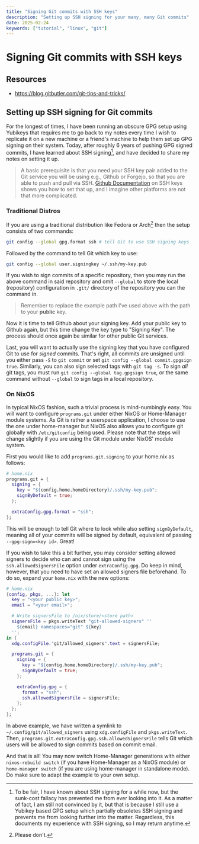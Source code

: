 ```yaml
---
title: "Signing Git commits with SSH keys"
description: "Setting up SSH signing for your many, many Git commits"
date: 2025-02-24
keywords: ["tutorial", "linux", "git"]
---
```


# Signing Git commits with SSH keys

## Resources

- https://blog.gitbutler.com/git-tips-and-tricks/

## Setting up SSH signing for Git commits

For the longest of times, I have been running an obscure GPG setup using
Yubikeys that requires me to go back to my notes every time I wish to replicate
it on a new machine or a friend's machine to help them set up GPG signing on
their system. Today, after roughly 6 years of pushing GPG signed commits, I have
learned about SSH signing[^1], and have decided to share my notes on setting it
up.

[Github Documentation]: https://docs.github.com/en/authentication/connecting-to-github-with-ssh/adding-a-new-ssh-key-to-your-github-account

> A basic prerequisite is that you need your SSH key pair added to the Git
> service you will be using e.g., Github or Forgejo, so that you are able to
> push and pull via SSH. [Github Documentation] on SSH keys shows you how to set
> that up, and I imagine other platforms are not that more complicated.

### Traditional Distros

If you are using a traditional distribution like Fedora or Arch[^2] then the
setup consists of two commands:

```bash
git config --global gpg.format ssh # tell Git to use SSH signing keys
```

Followed by the command to tell Git which key to use:

```bash
git config --global user.signingkey ~/.ssh/my-key.pub
```

If you wish to sign commits of a specific repository, then you may run the above
command in said repository and omit `--global` to store the local (repository)
configuration in `.git/` directory of the repository you can the command in.

> Remember to replace the example path I've used above with the path to your
> **public** key.

Now it is time to tell Github about your signing key. Add your public key to
Github again, but this time change the key type to "Signing Key". The process
should once again be similar for other public Git services.

Last, you will want to actually use the signing key that you have configured Git
to use for _signed_ commits. That's right, all commits are unsigned until you
either pass `-S` to `git commit` or set
`git config --global commit.gpgsign true`. Similarly, you can also sign selected
tags with `git tag -s`. To sign _all_ git tags, you must run
`git config --global tag.gpgsign true`, or the same command without `--global`
to sign tags in a local repository.

### On NixOS

In typical NixOS fashion, such a trivial process is mind-numbingly easy. You
will want to configure `programs.git` under either NixOS or Home-Manager module
systems. As Git is rather a userspace application, I choose to use the one under
home-manager but NixOS also allows you to configure git globally with
`/etc/gitconfig` being used. Please note that the steps will change slightly if
you are using the Git module under NixOS' module system.

First you would like to add `programs.git.signing` to your home.nix as follows:

```nix
# home.nix
programs.git = {
  signing = {
    key = "${config.home.homeDirectory}/.ssh/my-key.pub";
    signByDefault = true;
  };

  extraConfig.gpg.format = "ssh";
};
```

This will be enough to tell Git where to look while also setting
`signByDefault`, meaning all of your commits will be signed by default,
equivalent of passing `--gpg-sign=<key id>`. Great!

If you wish to take this a bit further, you may consider setting allowed signers
to decide who can and cannot sign using the `ssh.allowedSignersFile` option
under `extraConfig.gpg`. Do keep in mind, however, that you need to have set an
allowed signers file beforehand. To do so, expand your `home.nix` with the new
options:

```nix
# home.nix
{config, pkgs, ...}: let
  key = "<your public key>";
  email = "<your email>";

  # Write signersFile to /nix/store/<store path>
  signersFile = pkgs.writeText "git-allowed-signers" ''
    ${email} namespaces="git" ${key}
  '';
in {
  xdg.configFile."git/allowed_signers".text = signersFile;

  programs.git = {
    signing = {
      key = "${config.home.homeDirectory}/.ssh/my-key.pub";
      signByDefault = true;
    };

    extraConfig.gpg = {
      format = "ssh";
      ssh.allowedSignersFile = signersFile;
    };
  };
};
```

In above example, we have written a symlink to `~/.config/git/allowed_signers`
using `xdg.configFile` and `pkgs.writeText`. Then,
`programs.git.extraConfig.gpg.ssh.allowedSignersFile` tells Git which users will
be allowed to sign commits based on commit email.

And that is all! You may now switch Home-Manager generations with either
`nixos-rebuild switch` (if you have Home-Manager as a NixOS module) or
`home-manager switch` (if you are using home-manager in standalone mode). Do
make sure to adapt the example to your own setup.

[^1]: To be fair, I have known about SSH signing for a while now, but the
    sunk-cost fallacy has prevented me from ever looking into it. As a matter of
    fact, I am still not convinced by it, but that is because I still use a
    Yubikey based GPG setup which partially obsoletes SSH signing and prevents
    me from looking further into the matter. Regardless, this documents my
    experience with SSH signing, so I may return anytime.

[^2]: Please don't.
